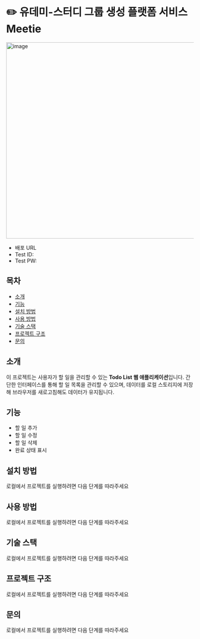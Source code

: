 # ✏️  유데미-스터디 그룹 생성 플랫폼 서비스 Meetie

<img width="528" alt="image" src="https://github.com/user-attachments/assets/fadc1bb2-c8bf-46aa-8eaa-a1cbcf1894f3">

- 배포 URL
- Test ID:
- Test PW:

## 목차
- [소개](#소개)
- [기능](#기능)
- [설치 방법](#설치-방법)
- [사용 방법](#사용-방법)
- [기술 스택](#기술-스택)
- [프로젝트 구조](#프로젝트-구조)
- [문의](#문의)

## 소개
이 프로젝트는 사용자가 할 일을 관리할 수 있는 **Todo List 웹 애플리케이션**입니다. 간단한 인터페이스를 통해 할 일 목록을 관리할 수 있으며, 데이터를 로컬 스토리지에 저장해 브라우저를 새로고침해도 데이터가 유지됩니다.

## 기능
- 할 일 추가
- 할 일 수정
- 할 일 삭제
- 완료 상태 표시

## 설치 방법
로컬에서 프로젝트를 실행하려면 다음 단계를 따라주세요
  
## 사용 방법
로컬에서 프로젝트를 실행하려면 다음 단계를 따라주세요

## 기술 스택
로컬에서 프로젝트를 실행하려면 다음 단계를 따라주세요

## 프로젝트 구조
로컬에서 프로젝트를 실행하려면 다음 단계를 따라주세요

## 문의
로컬에서 프로젝트를 실행하려면 다음 단계를 따라주세요
